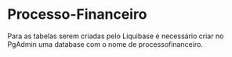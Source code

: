 # Processo-Financeiro

Para as tabelas serem criadas pelo Liquibase é necessário criar no PgAdmin uma database com o nome de processofinanceiro.
